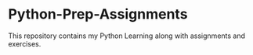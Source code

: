 # Python-Prep-Assignments
This repository contains my Python Learning along with assignments and exercises.
